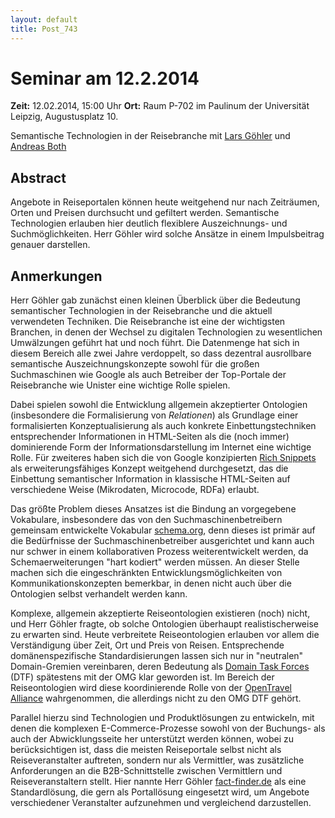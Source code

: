```yaml
---
layout: default
title: Post_743
---
```



# Seminar am 12.2.2014

<strong>Zeit:</strong> 12.02.2014, 15:00 Uhr
<strong>Ort:</strong> Raum P-702 im Paulinum der Universität Leipzig, Augustusplatz 10.

Semantische Technologien in der Reisebranche mit <a href="http://www.trainerauskunft.de/trainer.php?name=lgoehler">Lars Göhler</a> und <a href="http://foresee.unister.de/organisation-team">Andreas Both</a>
<h2>Abstract</h2>
Angebote in Reiseportalen können heute weitgehend nur nach Zeiträumen, Orten und Preisen durchsucht und gefiltert werden. Semantische Technologien erlauben hier deutlich flexiblere Auszeichnungs- und Suchmöglichkeiten. Herr Göhler wird solche Ansätze in einem Impulsbeitrag genauer darstellen.
<h2>Anmerkungen</h2>
Herr Göhler gab zunächst einen kleinen Überblick über die Bedeutung semantischer Technologien in der Reisebranche und die aktuell verwendeten Techniken. Die Reisebranche ist eine der wichtigsten Branchen, in denen der Wechsel zu digitalen Technologien zu wesentlichen Umwälzungen geführt hat und noch führt. Die Datenmenge hat sich in diesem Bereich alle zwei Jahre verdoppelt, so dass dezentral ausrollbare semantische Auszeichnungskonzepte sowohl für die großen Suchmaschinen wie Google als auch Betreiber der Top-Portale der Reisebranche wie Unister eine wichtige Rolle spielen.

Dabei spielen sowohl die Entwicklung allgemein akzeptierter Ontologien (insbesondere die Formalisierung von <em>Relationen</em>) als Grundlage einer formalisierten Konzeptualisierung als auch konkrete Einbettungstechniken entsprechender Informationen in HTML-Seiten als die (noch immer) dominierende Form der Informationsdarstellung im Internet eine wichtige Rolle. Für zweiteres haben sich die von Google konzipierten <a href="https://support.google.com/webmasters/answer/99170?hl=de">Rich Snippets</a> als erweiterungsfähiges Konzept weitgehend durchgesetzt, das die Einbettung semantischer Information in klassische HTML-Seiten auf verschiedene Weise (Mikrodaten, Microcode, RDFa) erlaubt.

Das größte Problem dieses Ansatzes ist die Bindung an vorgegebene Vokabulare, insbesondere das von den Suchmaschinenbetreibern gemeinsam entwickelte Vokabular <a href="http://schema.org/">schema.org</a>, denn dieses ist primär auf die Bedürfnisse der Suchmaschinenbetreiber ausgerichtet und kann auch nur schwer in einem kollaborativen Prozess weiterentwickelt werden, da Schemaerweiterungen "hart kodiert" werden müssen. An dieser Stelle machen sich die eingeschränkten Entwicklungsmöglichkeiten von Kommunikationskonzepten bemerkbar, in denen nicht auch über die Ontologien selbst verhandelt werden kann.

Komplexe, allgemein akzeptierte Reiseontologien existieren (noch) nicht, und Herr Göhler fragte, ob solche Ontologien überhaupt realistischerweise zu erwarten sind. Heute verbreitete Reiseontologien erlauben vor allem die Verständigung über Zeit, Ort und Preis von Reisen. Entsprechende domänenspezifische Standardisierungen lassen sich nur in "neutralen" Domain-Gremien vereinbaren, deren Bedeutung als <a href="http://www.omg.org/news/about/omg_technology_plenary.htm">Domain Task Forces</a> (DTF) spätestens mit der OMG klar geworden ist. Im Bereich der Reiseontologien wird diese koordinierende Rolle von der <a href="http://www.opentravel.org">OpenTravel Alliance</a> wahrgenommen, die allerdings nicht zu den OMG DTF gehört.

Parallel hierzu sind Technologien und Produktlösungen zu entwickeln, mit denen die komplexen E-Commerce-Prozesse sowohl von der Buchungs- als auch der Abwicklungsseite her unterstützt werden können, wobei zu berücksichtigen ist, dass die meisten Reiseportale selbst nicht als Reiseveranstalter auftreten, sondern nur als Vermittler, was zusätzliche Anforderungen an die B2B-Schnittstelle zwischen Vermittlern und Reiseveranstaltern stellt. Hier nannte Herr Göhler <a href="http://www.fact-finder.de/">fact-finder.de</a> als eine Standardlösung, die gern als Portallösung eingesetzt wird, um Angebote verschiedener Veranstalter aufzunehmen und vergleichend darzustellen.

&nbsp;

